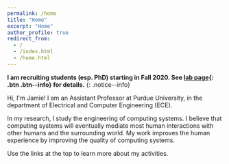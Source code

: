 ```yaml
---
permalink: /home
title: "Home"
excerpt: "Home"
author_profile: true
redirect_from: 
  - /
  - /index.html
  - /home.html
---
```


**I am recruiting students (esp. PhD) starting in Fall 2020. See [lab page](research/){: .btn .btn--info} for details.**
{: .notice--info}

Hi, I'm Jamie!
I am an Assistant Professor at Purdue University, in the department of Electrical and Computer Engineering (ECE).

In my research, I study the engineering of computing systems.
I believe that computing systems will eventually mediate most human interactions with other humans and the surrounding world.
My work improves the human experience by improving the quality of computing systems.

Use the links at the top to learn more about my activities.
